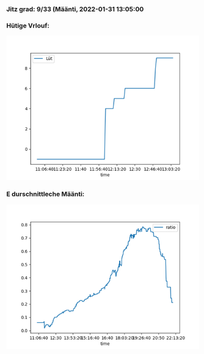 ### Jitz grad: 9/33 (Määnti, 2022-01-31 13:05:00

### Hütige Vrlouf:
![Graph](Today.png)

### E durschnittleche Määnti:
![Graph](Määnti.png)